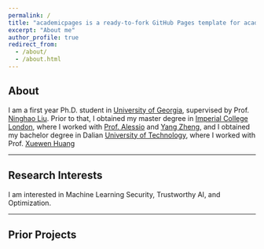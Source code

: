 ```yaml
---
permalink: /
title: "academicpages is a ready-to-fork GitHub Pages template for academic personal websites"
excerpt: "About me"
author_profile: true
redirect_from: 
  - /about/
  - /about.html
---
```


## About
I am a first year Ph.D. student in [University of Georgia](https://www.uga.edu/), supervised by Prof. [Ninghao Liu](https://cobweb.cs.uga.edu/~ninghaoliu/). Prior to that, I obtained my master degree in [Imperial College London](https://www.imperial.ac.uk/), where I worked with [Prof. Alessio](https://www.imperial.ac.uk/people/a.lomuscio) and [Yang Zheng](https://zhengy09.github.io), and I obtained my bachelor degree in Dalian [University of Technology](http://en.dlut.edu.cn/), where I worked with Prof. [Xuewen Huang](http://faculty.dlut.edu.cn/2006011040/zh_CN/index.htm)

------

## Research Interests
I am interested in Machine Learning Security, Trustworthy AI, and Optimization.

------
## Prior Projects
